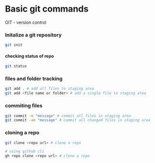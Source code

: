 # Basic git commands
GIT - version control

### Initalize a git repository
```bash
git init
```

#### checking status of repo
```bash
git status
```

### files and folder tracking
```bash
git add . # add all files to staging area
git add <file name or folder> # add a single file to staging area
```

### commiting files
```bash
git commit -m "message" # commit all files in staging area
git commit -am "message" # commit all changed files in staging area
```

### cloning a repo
```bash
git clone <repo url> # clone a repo

# using github cli
gh repo clone <repo url> # clone a repo
```